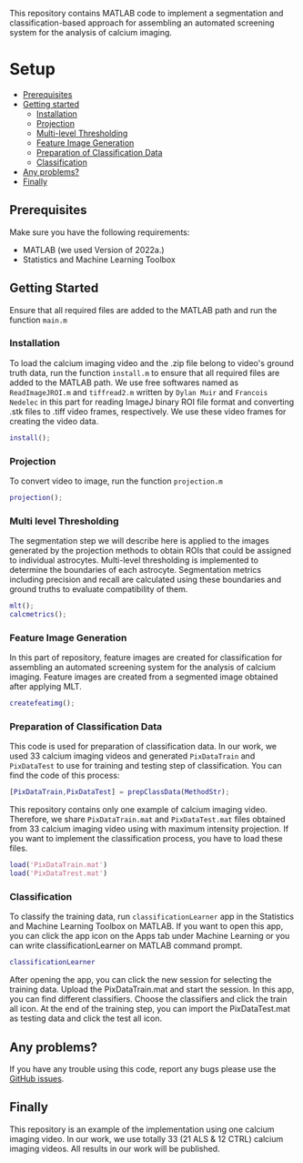 This repository contains MATLAB code to implement a segmentation and classification-based approach for assembling an automated screening system for the analysis of calcium imaging.  

# Setup

- [Prerequisites](#Prerequisites)
- [Getting started](#getting-started)
    - [Installation](#installation)
    - [Projection](#projection)
    - [Multi-level Thresholding](#Multi-level-Thresholding)
    - [Feature Image Generation](#Feature-Image-Generation)
    - [Preparation of Classification Data](#Preparation-of-Classification-Data)
    - [Classification](#Classification)
- [Any problems?](#any-problems)
- [Finally](#finally)
	
## Prerequisites

Make sure you have the following requirements:

- MATLAB (we used Version of 2022a.)
- Statistics and Machine Learning Toolbox

## Getting Started

Ensure that all required files are added to the MATLAB path and run the function `main.m`

### Installation

To load the calcium imaging video and the .zip file belong to video's ground truth data, run the function `install.m` to ensure that all required files are added to the MATLAB path. We use free softwares named as `ReadImageJROI.m` and `tiffread2.m` written by `Dylan Muir` and `Francois Nedelec` in this part for reading ImageJ binary ROI file format and converting .stk files to .tiff video frames, respectively. We use these video frames for creating the video data.

```matlab
install();
```
### Projection

To convert video to image, run the function `projection.m`

```matlab
projection();
```
### Multi level Thresholding

The segmentation step we will describe here is applied to the images generated by the projection methods to obtain ROIs that could be assigned to individual astrocytes. Multi-level thresholding is implemented to determine the boundaries of each astrocyte. Segmentation metrics including precision and recall are calculated using these boundaries and ground truths to evaluate compatibility of them.

```matlab
mlt();
calcmetrics();
```
### Feature Image Generation

In this part of repository, feature images are created for classification for assembling an automated screening system for the analysis of calcium imaging. Feature images are created from a segmented image obtained after applying MLT. 

```matlab
createfeatimg();
```

### Preparation of Classification Data

This code is used for preparation of classification data. In our work, we used 33 calcium imaging videos and generated `PixDataTrain` and `PixDataTest` to use for training and testing step of classification. You can find the code of this process:

```matlab
[PixDataTrain,PixDataTest] = prepClassData(MethodStr);
```

This repository contains only one example of calcium imaging video. Therefore, we share `PixDataTrain.mat` and `PixDataTest.mat` files obtained from 33 calcium imaging video using with maximum intensity projection. If you want to implement the classification process, you have to load these files.

```matlab
load('PixDataTrain.mat')
load('PixDataTrest.mat')
```

### Classification

To classify the training data, run `classificationLearner` app in the Statistics and Machine Learning Toolbox on MATLAB. If you want to open this app, you can click the app icon on the Apps tab under Machine Learning or you can write classificationLearner on MATLAB command prompt.

```matlab
classificationLearner
```

After opening the app, you can click the new session for selecting the training data. Upload the PixDataTrain.mat and start the session. In this app, you can find different classifiers. Choose the classifiers and click the train all icon. At the end of the training step, you can import the PixDataTest.mat as testing data and click the test all icon.

## Any problems?

If you have any trouble using this code, report any bugs please use the [GitHub issues](https://github.com/gizemdursun/automated-analysis-of-biomedical-signals-obtained-from-calcium-imaging/issues).

## Finally

This repository is an example of the implementation using one calcium imaging video. In our work, we use totally 33 (21 ALS & 12 CTRL) calcium imaging videos. All results in our work will be published.  
